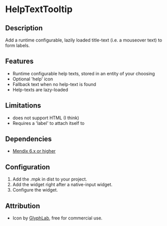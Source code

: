 HelpTextTooltip
=============

## Description
Add a runtime configurable, lazily loaded title-text (i.e. a mouseover text) to form labels.

## Features
* Runtime configurable help texts, stored in an entity of your choosing
* Optional 'help' icon
* Fallback text when no help-text is found
* Help-texts are lazy-loaded

## Limitations
* does not support HTML (I think)
* Requires a 'label' to attach itself to

## Dependencies

- [Mendix 6.x or higher](https://appstore.mendix.com/)

## Configuration

1. Add the .mpk in dist to your project.
2. Add the widget right after a native-input widget.
3. Configure the widget.

## Attribution
* Icon by [GlyphLab](https://www.iconfinder.com/glyphlab), free for commercial use.

